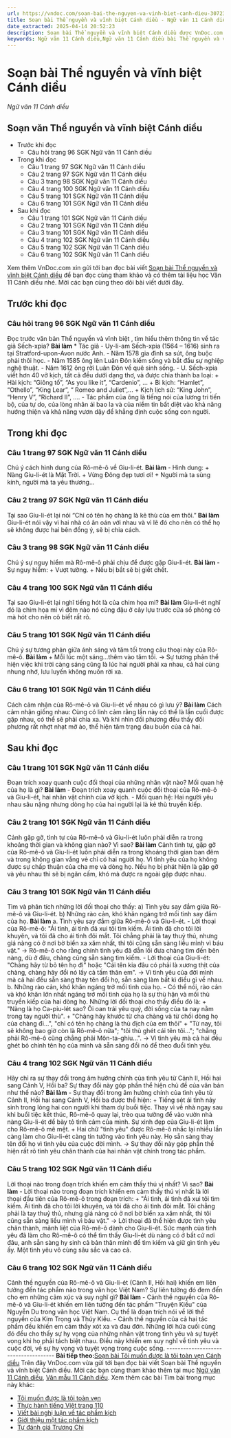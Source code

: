 ```yaml
---
url: https://vndoc.com/soan-bai-the-nguyen-va-vinh-biet-canh-dieu-307232
title: Soạn bài Thề nguyền và vĩnh biệt Cánh diều - Ngữ văn 11 Cánh diều - VnDoc.com
date_extracted: 2025-04-14 20:52:23
description: Soạn bài Thề nguyền và vĩnh biệt Cánh diều được VnDoc.com sưu tầm và xin gửi tới bạn đọc cùng tham khảo. Mời các bạn cùng tham khảo để có thêm tài liệu soạn văn 11 Cánh diều nhé.
keywords: Ngữ văn 11 Cánh diều,Ngữ văn 11 Cánh diều bài Thề nguyền và vĩnh biệt,Soạn văn 11 Cánh diều,văn 11 Cánh diều,soạn văn 11,soạn bài 11 cánh diều,ngữ văn 11 cd,Soạn bài Thề nguyền và vĩnh biệt Cánh diều,Soạn bài Thề nguyền và vĩnh biệt,Soạn văn Thề nguyền và vĩnh biệt,Thề nguyền và vĩnh biệt
---
```


# Soạn bài Thề nguyền và vĩnh biệt Cánh diều
 _Ngữ văn 11 Cánh diều_
## Soạn văn Thề nguyền và vĩnh biệt Cánh diều
  * Trước khi đọc
    * Câu hỏi trang 96 SGK Ngữ văn 11 Cánh diều
  * Trong khi đọc
    * Câu 1 trang 97 SGK Ngữ văn 11 Cánh diều
    * Câu 2 trang 97 SGK Ngữ văn 11 Cánh diều
    * Câu 3 trang 98 SGK Ngữ văn 11 Cánh diều
    * Câu 4 trang 100 SGK Ngữ văn 11 Cánh diều
    * Câu 5 trang 101 SGK Ngữ văn 11 Cánh diều
    * Câu 6 trang 101 SGK Ngữ văn 11 Cánh diều
  * Sau khi đọc
    * Câu 1 trang 101 SGK Ngữ văn 11 Cánh diều
    * Câu 2 trang 101 SGK Ngữ văn 11 Cánh diều
    * Câu 3 trang 101 SGK Ngữ văn 11 Cánh diều
    * Câu 4 trang 102 SGK Ngữ văn 11 Cánh diều
    * Câu 5 trang 102 SGK Ngữ văn 11 Cánh diều
    * Câu 6 trang 102 SGK Ngữ văn 11 Cánh diều

Xem thêm
VnDoc.com xin gửi tới bạn đọc bài viết [Soạn bài Thề nguyền và vĩnh biệt Cánh diều](<https://vndoc.com/soan-bai-the-nguyen-va-vinh-biet-canh-dieu-307232>) để bạn đọc cùng tham khảo và có thêm tài liệu học Văn 11 Cánh diều nhé. Mời các bạn cùng theo dõi bài viết dưới đây.
## Trước khi đọc
### Câu hỏi trang 96 SGK Ngữ văn 11 Cánh diều
Đọc trước văn bản Thề nguyền và vĩnh biệt , tìm hiểu thêm thông tin về tác giả Sếch-xpia?
**Bài làm**
\* Tác giả
\- Uy-li-am Sếch-xpia \(1564 – 1616\) sinh ra tại Stratford-upon-Avon nước Anh.
\- Năm 1578 gia đình sa sút, ông buộc phải thôi học.
\- Năm 1585 ông lên Luân Đôn kiếm sống và bắt đầu sự nghiệp nghệ thuật.
\- Năm 1612 ông rời Luân Đôn về quê sinh sống.
\- U. Sếch-xpia viết hơn 40 vở kịch, tất cả đều dưới dạng thơ, và được chia thành ba loại:
\+ Hài kịch: “Giông tố”, “As you like it”, “Cardenio”, ...
\+ Bi kịch: “Hamlet”, “Othello”, “King Lear”, “ Romeo and Juliet”,...
\+ Kịch lịch sử: “King John”, “Henry V”, “Richard II”, ....
\- Tác phẩm của ông là tiếng nói của lương tri tiến bộ, của tự do, của lòng nhân ái bao la và của niềm tin bất diệt vào khả năng hướng thiện và khả năng vươn dậy để khẳng định cuộc sống con người.
## Trong khi đọc
### Câu 1 trang 97 SGK Ngữ văn 11 Cánh diều
Chú ý cách hình dung của Rô-mê-ô về Giu-li-ét.
**Bài làm**
\- Hình dung:
\+ Nàng Giu-li-ét là Mặt Trời.
\+ Vừng Đông đẹp tươi ơi\!
\+ Người mà ta sùng kính, người mà ta yêu thương…
### Câu 2 trang 97 SGK Ngữ văn 11 Cánh diều
Tại sao Giu-li-ét lại nói “Chỉ có tên họ chàng là kẻ thù của em thôi.”
**Bài làm**
Giu-li-ét nói vậy vì hai nhà có ân oán với nhau và vì lẽ đó cho nên có thể họ sẽ không được hai bên đồng ý, sẽ bị chia cách.
### Câu 3 trang 98 SGK Ngữ văn 11 Cánh diều
Chú ý sự nguy hiểm mà Rô-mê-ô phải chịu để được gặp Giu-li-ét.
**Bài làm**
\- Sự nguy hiểm:
\+ Vượt tường.
\+ Nếu bị bắt sẽ bị giết chết.
### Câu 4 trang 100 SGK Ngữ văn 11 Cánh diều
Tại sao Giu-li-ét lại nghĩ tiếng hót là của chim họa mi?
**Bài làm**
Giu-li-ét nghĩ đó là chim họa mi vì đêm nào nó cũng đậu ở cây lựu trước cửa sổ phòng cô mà hót cho nên cô biết rất rõ.
### Câu 5 trang 101 SGK Ngữ văn 11 Cánh diều
Chú ý sự tương phản giữa ánh sáng và tăm tối trong câu thoại này của Rô-mê-ô.
**Bài làm**
\+ Mỗi lúc một sáng…thêm vào tăm tối.
→ Sự tương phản thể hiện việc khi trời càng sáng cũng là lúc hai người phải xa nhau, cả hai cùng nhung nhớ, lưu luyến không muốn rời xa.
### Câu 6 trang 101 SGK Ngữ văn 11 Cánh diều
Cách cảm nhận của Rô-mê-ô và Giu-li-ét về nhau có gì lưu ý?
**Bài làm**
Cách cảm nhận giống nhau: Cùng có linh cảm rằng lần này có thể là lần cuối được gặp nhau, có thể sẽ phải chia xa. Và khi nhìn đối phương đều thấy đối phương rất nhợt nhạt mờ ảo, thể hiện tâm trạng đau buồn của cả hai.
## Sau khi đọc
### Câu 1 trang 101 SGK Ngữ văn 11 Cánh diều
Đoạn trích xoay quanh cuộc đối thoại của những nhân vật nào? Mối quan hệ của họ là gì?
**Bài làm**
\- Đoạn trích xoay quanh cuộc đối thoại của Rô-mê-ô và Giu-li-ét, hai nhân vật chính của vở kịch.
\- Mối quan hệ: Hai người yêu nhau sâu nặng nhưng dòng họ của hai người lại là kẻ thù truyền kiếp.
### Câu 2 trang 101 SGK Ngữ văn 11 Cánh diều
Cảnh gặp gỡ, tình tự của Rô-mê-ô và Giu-li-ét luôn phải diễn ra trong khoảng thời gian và không gian nào? Vì sao?
**Bài làm**
Cảnh tình tự, gặp gỡ của Rô-mê-ô và Giu-li-ét luôn phải diễn ra trong khoảng thời gian ban đêm và trong không gian vắng vẻ chỉ có hai người họ. Vì tình yêu của họ không được sự chấp thuận của cha mẹ và dòng họ. Nếu họ bị phát hiện là gặp gỡ và yêu nhau thì sẽ bị ngăn cấm, khó mà được ra ngoài gặp được nhau.
### Câu 3 trang 101 SGK Ngữ văn 11 Cánh diều
Tìm và phân tích những lời đối thoại cho thấy:
a\) Tình yêu say đắm giữa Rô-mê-ô và Giu-li-ét.
b\) Những rào cản, khó khăn ngáng trở mối tình say đắm của họ.
**Bài làm**
a. Tình yêu say đắm giữa Rô-mê-ô và Giu-li-ét.
\- Lời thoại của Rô-mê-ô: "Ái tình, ái tình đã xui tôi tìm kiếm. Ái tình đã cho tôi lời khuyên, và tôi đã cho ái tình đôi mắt. Tôi chẳng phải là tay thuỷ thủ, nhưng giá nàng có ở nơi bờ biển xa xăm nhất, thì tôi cũng sẵn sàng liều mình vì báu vật."
→ Rô-mê-ô cho rằng chính tình yêu đã dẫn lối đưa chàng tìm đến bên nàng, dù ở đâu, chàng cũng sẵn sàng tìm kiếm.
\- Lời thoại của Giu-li-ét: "Chàng hãy từ bỏ tên họ đi" hoặc "Cái tên kia đâu có phải là xương thịt của chàng, chàng hãy đổi nó lấy cả tấm thân em".
→ Vì tình yêu của đời mình mà cả hai đều sẵn sàng thay tên đổi họ, sẵn sàng làm bất kì điều gì về nhau.
b. Những rào cản, khó khăn ngáng trở mối tình của họ.
\- Có thể nói, rào cản và khó khăn lớn nhất ngáng trở mối tình của họ là sự thù hận và mối thù truyền kiếp của hai dòng họ. Những lời đối thoại cho thấy điều đó là:
\+ "Nàng là họ Ca-piu-lét sao? Ôi oan trái yêu quý, đời sống của ta nay nằm trong tay người thù".
\+ "Chàng hãy khước từ cha chàng và từ chối dòng họ của chàng đi...", "chỉ có tên họ chàng là thù địch của em thôi"
\+ "Từ nay, tôi sẽ không bao giờ còn là Rô-mê-ô nữa"; "tôi thù ghét cái tên tôi..."; "chẳng phải Rô-mê-ô cũng chẳng phải Môn-ta-ghiu...".
→ Vì tình yêu mà cả hai đều ghét bỏ chính tên họ của mình và sẵn sàng đổi nó để theo đuổi tình yêu.
### Câu 4 trang 102 SGK Ngữ văn 11 Cánh diều
Hãy chỉ ra sự thay đổi trong âm hưởng chính của tình yêu từ Cảnh II, Hồi hai sang Cảnh V, Hồi ba? Sự thay đổi này góp phần thể hiện chủ đề của văn bản như thế nào?
**Bài làm**
\- Sự thay đổi trong âm hưởng chính của tình yêu từ Cảnh II, Hồi hai sang Cảnh V, Hồi ba được thể hiện:
\+ Tiếng sét ái tình nảy sinh trong lòng hai con người khi tham dự buổi tiệc. Thay vì về nhà ngay sau khi buổi tiệc kết thúc, Rô-mê-ô quay lại, trèo qua tường để vào vườn nhà nàng Giu-li-ét để bày tỏ tình cảm của mình. Sự xinh đẹp của Giu-li-ét làm cho Rô-mê-ô mê mệt.
\+ Hai chữ "tình yêu" được Rô-mê-ô nhắc lại nhiều lần càng làm cho Giu-li-ét càng tin tưởng vào tình yêu này. Họ sẵn sàng thay tên đổi họ vì tình yêu của cuộc đời mình.
→ Sự thay đổi này góp phần thể hiện rất rõ tình yêu chân thành của hai nhân vật chính trong tác phẩm.
### Câu 5 trang 102 SGK Ngữ văn 11 Cánh diều
Lời thoại nào trong đoạn trích khiến em cảm thấy thú vị nhất? Vì sao?
**Bài làm**
\- Lời thoại nào trong đoạn trích khiến em cảm thấy thú vị nhất là lời thoại đầu tiên của Rô-mê-ô trong đoạn trích:
\+ "Ái tình, ái tình đã xui tôi tìm kiếm. Ái tình đã cho tôi lời khuyên, và tôi đã cho ái tình đôi mắt. Tôi chẳng phải là tay thuỷ thủ, nhưng giá nàng có ở nơi bờ biển xa xăm nhất, thì tôi cũng sẵn sàng liều mình vì báu vật."
→ Lời thoại đã thể hiện được tình yêu chân thành, mãnh liệt của Rô-mê-ô dành cho Giu-li-ét. Sức mạnh của tình yêu đã làm cho Rô-mê-ô có thể tìm thấy Giu-li-ét dù nàng có ở bất cứ nơi đâu, anh sẵn sàng hy sinh cả bản thân mình để tìm kiếm và giữ gìn tình yêu ấy. Một tình yêu vô cùng sâu sắc và cao cả.
### Câu 6 trang 102 SGK Ngữ văn 11 Cánh diều
Cảnh thề nguyền của Rô-mê-ô và Giu-li-ét \(Cảnh II, Hồi hai\) khiến em liên tưởng đến tác phẩm nào trong văn học Việt Nam? Sự liên tưởng đó đem đến cho em những cảm xúc và suy nghĩ gì?
**Bài làm**
\- Cảnh thề nguyền của Rô-mê-ô và Giu-li-ét khiến em liên tưởng đến tác phẩm "Truyện Kiều" của Nguyễn Du trong văn học Việt Nam. Cụ thể là đoạn trích nói về lời thề nguyền của Kim Trọng và Thúy Kiều.
\- Cảnh thề nguyền của cả hai tác phẩm đều khiến em cảm thấy xót xa và đau đớn. Những lời hứa cuối cùng đó đều cho thấy sự hy vọng của những nhân vật trong tình yêu và sự tuyệt vọng khi họ phải tách biệt nhau. Điều này khiến em suy nghĩ về tình yêu và cuộc đời, về sự hy vọng và tuyệt vọng trong cuộc sống.
\-------------------------------------
**Bài tiếp theo:**[Soạn bài Tôi muốn được là tôi toàn vẹn Cánh diều](<https://vndoc.com/soan-bai-toi-muon-duoc-la-toi-toan-ven-canh-dieu-307235>)
Trên đây VnDoc.com vừa gửi tới bạn đọc bài viết Soạn bài Thề nguyền và vĩnh biệt Cánh diều. Mời các bạn cùng tham khảo thêm tại mục [Ngữ văn 11 Cánh diều](<https://vndoc.com/ngu-van-11-canh-dieu>), [Văn mẫu 11 Cánh diều](<https://vndoc.com/van-mau-lop-11-canh-dieu>).
Xem thêm các bài Tìm bài trong mục này khác:
  * [Tôi muốn được là tôi toàn vẹn](</soan-bai-toi-muon-duoc-la-toi-toan-ven-canh-dieu-307235>)
  * [Thực hành tiếng Việt trang 110](</soan-bai-thuc-hanh-tieng-viet-trang-110-canh-dieu-307247>)
  * [Viết bài nghị luận về tác phẩm kịch](</soan-bai-viet-bai-nghi-luan-ve-tac-pham-kich-canh-dieu-307250>)
  * [Giới thiệu một tác phẩm kịch](</soan-bai-gioi-thieu-mot-tac-pham-kich-canh-dieu-307419>)
  * [Tự đánh giá Trương Chi](</soan-bai-tu-danh-gia-truong-chi-canh-dieu-307421>)

